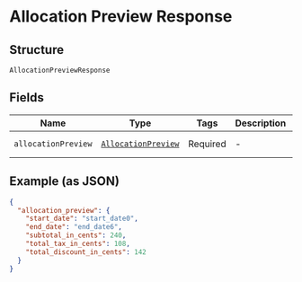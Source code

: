 
# Allocation Preview Response

## Structure

`AllocationPreviewResponse`

## Fields

| Name | Type | Tags | Description | Getter | Setter |
|  --- | --- | --- | --- | --- | --- |
| `allocationPreview` | [`AllocationPreview`](../../doc/models/allocation-preview.md) | Required | - | getAllocationPreview(): AllocationPreview | setAllocationPreview(AllocationPreview allocationPreview): void |

## Example (as JSON)

```json
{
  "allocation_preview": {
    "start_date": "start_date0",
    "end_date": "end_date6",
    "subtotal_in_cents": 240,
    "total_tax_in_cents": 108,
    "total_discount_in_cents": 142
  }
}
```

